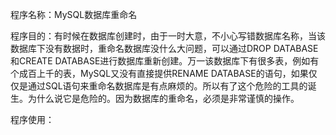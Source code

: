 程序名称：MySQL数据库重命名  

程序目的：有时候在数据库创建时，由于一时大意，不小心写错数据库名称，当该数据库下没有数据时，重命名数据库没什么大问题，可以通过DROP DATABASE和CREATE DATABASE进行数据库重新创建。万一该数据库下有很多表，例如有个成百上千的表，MySQL又没有直接提供RENAME DATABASE的语句，如果仅仅是通过SQL语句来重命名数据库是有点麻烦的。所以有了这个危险的工具的诞生。为什么说它是危险的。因为数据库的重命名，必须是非常谨慎的操作。  

程序使用：  
```

```
